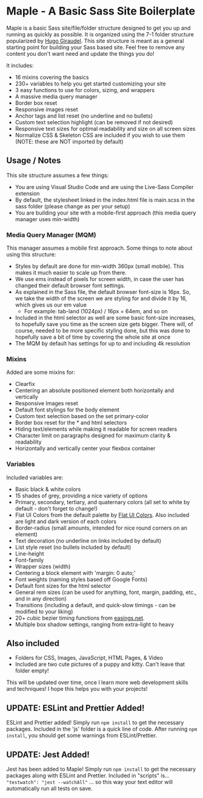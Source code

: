 # Maple - A Basic Sass Site Boilerplate
Maple is a basic Sass site/file/folder structure designed to get you up and running as quickly as possible. It is organized using the 7-1 folder structure popularized by [Hugo Giraudel](https://github.com/HugoGiraudel/sass-boilerplate). This site structure is meant as a general starting point for building your Sass based site. Feel free to remove any content you don't want need and update the things you do!

It includes:
- 16 mixins covering the basics
- 230+ variables to help you get started customizing your site
- 3 easy functions to use for colors, sizing, and wrappers
- A massive media query manager
- Border box reset
- Responsive images reset
- Anchor tags and list reset (no underline and no bullets)
- Custom text selection highlight (can be removed if not desired)
- Responsive text sizes for optimal readability and size on all screen sizes
- Normalize CSS & Skeleton CSS are included if you wish to use them (NOTE: these are NOT imported by default)

## Usage / Notes
This site structure assumes a few things:
- You are using Visual Studio Code and are using the Live-Sass Compiler extension
- By default, the stylesheet linked in the index.html file is main.scss in the sass folder (please change as per your setup)
- You are building your site with a mobile-first approach (this media query manager uses min-width)

### Media Query Manager (MQM)
This manager assumes a mobile first approach. Some things to note about using this structure:
- Styles by default are done for min-width 360px (small mobile). This makes it much easier to scale up from there.
- We use ems instead of pixels for screen width, in case the user has changed their default browser font settings.
- As explained in the Sass file, the default browser font-size is 16px. So, we take the width of the screen we are styling for and divide it by 16, which gives us our em value
    - For example: tab-land (1024px) / 16px = 64em, and so on
- Included in the html selector as well are some basic font-size increases, to hopefully save you time as the screen size gets bigger. There will, of course, needed to be more specific styling done, but this was done to hopefully save a bit of time by covering the whole site at once
- The MQM by default has settings for up to and including 4k resolution

### Mixins
Added are some mixins for:
- Clearfix
- Centering an absolute positioned element both horizontally and vertically
- Responsive Images reset
- Default font stylings for the body element
- Custom text selection based on the set primary-color
- Border box reset for the * and html selectors
- Hiding text/elements while making it readable for screen readers
- Character limit on paragraphs designed for maximum clarity & readability
- Horizontally and vertically center your flexbox container

### Variables
Included variables are:
- Basic black & white colors
- 15 shades of grey, providing a nice variety of options
- Primary, secondary, tertiary, and quaternary colors (all set to white by default - don't forget to change!)
- Flat UI Colors from the default palette by [Flat UI Colors](https://flatuicolors.com/palette/defo). Also included are light and dark version of each colors
- Border-radius (small amounts, intended for nice round corners on an element)
- Text decoration (no underline on links included by default)
- List style reset (no bullets included by default)
- Line-height
- Font-family
- Wrapper sizes (width)
- Centering a block element with 'margin: 0 auto;'
- Font weights (naming styles based off Google Fonts)
- Default font sizes for the html selector
- General rem sizes (can be used for anything, font, margin, padding, etc., and in any direction)
- Transitions (including a default, and quick-slow timings - can be modified to your liking)
- 20+ cubic bezier timing functions from [easings.net](https://easings.net/en).
- Multiple box shadow settings, ranging from extra-light to heavy

## Also included
- Folders for CSS, Images, JavaScript, HTML Pages, & Video
- Included are two cute pictures of a puppy and kitty. Can't leave that folder empty!

This will be updated over time, once I learn more web development skills and techniques! I hope this helps you with your projects!

## UPDATE: ESLint and Prettier Added!
ESLint and Prettier added! Simply run `npm install` to get the necessary packages. Included in the 'js' folder is a quick line of code. After running `npm install`, you should get some warnings from ESLint/Prettier.

## UPDATE: Jest Added!
Jest has been added to Maple! Simply run `npm install` to get the necessary packages along with ESLint and Prettier. Included in "scripts" is...
`"testwatch": "jest --watchAll"`
... so this way your text editor will automatically run all tests on save.